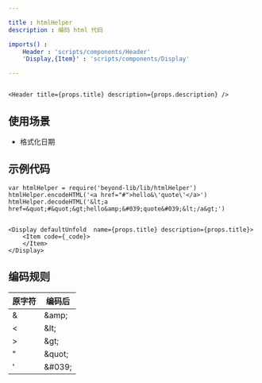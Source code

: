```yaml
---

title : htmlHelper
description : 编码 html 代码

imports() : 
    Header : 'scripts/components/Header'
    'Display,{Item}' : 'scripts/components/Display'

---
```


```render html

<Header title={props.title} description={props.description} />  

```

## 使用场景

- 格式化日期



## 示例代码

```source _code
var htmlHelper = require('beyond-lib/lib/htmlHelper')
htmlHelper.encodeHTML('<a href="#">hello&\'quote\'</a>')
htmlHelper.decodeHTML('&lt;a href=&quot;#&quot;&gt;hello&amp;&#039;quote&#039;&lt;/a&gt;')

```


```render

<Display defaultUnfold  name={props.title} description={props.title}>
    <Item code={_code}>
    </Item>
</Display>

```

## 编码规则

| 原字符 | 编码后 |  
| -----| -----  | 
| & |  \&amp; |  
| < |  \&lt;   | 
| > |  \&gt; |  
| " |  \&quot; |  
| ' |  \&#039; |  
